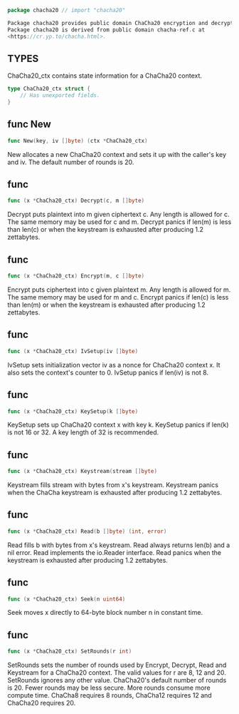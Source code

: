 ```go
package chacha20 // import "chacha20"
```
```go
Package chacha20 provides public domain ChaCha20 encryption and decryption.
Package chacha20 is derived from public domain chacha-ref.c at
<https://cr.yp.to/chacha.html>.
```
## TYPES

ChaCha20_ctx contains state information for a ChaCha20 context.
```go
type ChaCha20_ctx struct {
	// Has unexported fields.
}
```
## func New
```go
func New(key, iv []byte) (ctx *ChaCha20_ctx)
```
New allocates a new ChaCha20 context and sets it up with the caller's key
and iv. The default number of rounds is 20.

## func 
```go
func (x *ChaCha20_ctx) Decrypt(c, m []byte)
```
Decrypt puts plaintext into m given ciphertext c. Any length is allowed
for c. The same memory may be used for c and m. Decrypt panics if len(m)
is less than len(c) or when the keystream is exhausted after producing 1.2
zettabytes.

## func 
```go
func (x *ChaCha20_ctx) Encrypt(m, c []byte)
```
Encrypt puts ciphertext into c given plaintext m. Any length is allowed
for m. The same memory may be used for m and c. Encrypt panics if len(c)
is less than len(m) or when the keystream is exhausted after producing 1.2
zettabytes.

## func 
```go
func (x *ChaCha20_ctx) IvSetup(iv []byte)
```
IvSetup sets initialization vector iv as a nonce for ChaCha20 context x.
It also sets the context's counter to 0. IvSetup panics if len(iv) is not 8.

## func 
```go
func (x *ChaCha20_ctx) KeySetup(k []byte)
```
KeySetup sets up ChaCha20 context x with key k. KeySetup panics if len(k) is
not 16 or 32. A key length of 32 is recommended.

## func 
```go
func (x *ChaCha20_ctx) Keystream(stream []byte)
```
Keystream fills stream with bytes from x's keystream. Keystream panics when
the ChaCha keystream is exhausted after producing 1.2 zettabytes.

## func 
```go
func (x *ChaCha20_ctx) Read(b []byte) (int, error)
```
Read fills b with bytes from x's keystream. Read always returns len(b) and
a nil error. Read implements the io.Reader interface. Read panics when the
keystream is exhausted after producing 1.2 zettabytes.

## func 
```go
func (x *ChaCha20_ctx) Seek(n uint64)
```
Seek moves x directly to 64-byte block number n in constant time.

## func 
```go
func (x *ChaCha20_ctx) SetRounds(r int)
```
SetRounds sets the number of rounds used by Encrypt, Decrypt, Read and
Keystream for a ChaCha20 context. The valid values for r are 8, 12 and 20.
SetRounds ignores any other value. ChaCha20's default number of rounds is
20. Fewer rounds may be less secure. More rounds consume more compute time.
ChaCha8 requires 8 rounds, ChaCha12 requires 12 and ChaCha20 requires 20.


